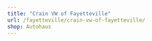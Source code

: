 ```yaml
---
title: "Crain VW of Fayetteville"
url: /fayetteville/crain-vw-of-fayetteville/
shop: Autohaus
---
```


